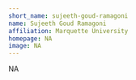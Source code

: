 ```yaml
---
short_name: sujeeth-goud-ramagoni
name: Sujeeth Goud Ramagoni
affiliation: Marquette University
homepage: NA
image: NA
---
```

NA